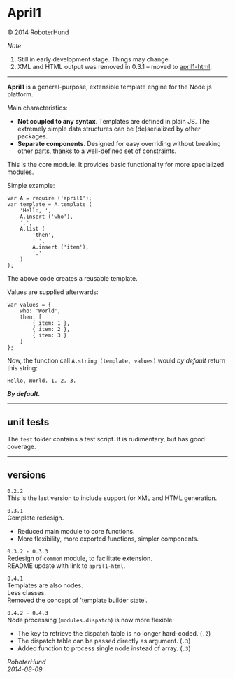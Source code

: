 April1
======
&copy; 2014 RoboterHund

_Note_:

1. Still in early development stage. Things may change.
2. XML and HTML output was removed in
0.3.1 – moved to [april1-html](https://www.npmjs.org/package/april1-html).


* * *

**April1** is a general-purpose, extensible template engine for the Node.js platform.

Main characteristics:

- **Not coupled to any syntax**.
Templates are defined in plain JS.
	The extremely simple data structures can be (de)serialized by other packages.
- **Separate components**.
Designed for easy overriding
without breaking other parts,
thanks to a well-defined set of constraints.

This is the core module.
It provides basic functionality for more specialized modules.

Simple example:

	var A = require ('april1');
	var template = A.template (
		'Hello, ',
		A.insert ('who'),
		'.',
		A.list (
			'then',
			' ',
			A.insert ('item'),
			'.'
		)
	);

The above code creates a reusable template.

Values are supplied afterwards:

	var values = {
		who: 'World',
		then: [
			{ item: 1 },
			{ item: 2 },
			{ item: 3 }
		]
	};

Now, the function call ``A.string (template, values)``
would *by default* return this string:

	Hello, World. 1. 2. 3.

***By default***.

* * *

unit tests
----------
The ``test`` folder contains a test script. It is rudimentary, but has good coverage.

* * *

versions
--------

``0.2.2``  
This is the last version to include support for XML and HTML generation.

``0.3.1``  
Complete redesign.

- Reduced main module to core functions.
- More flexibility, more exported functions, simpler components.

``0.3.2 - 0.3.3``  
Redesign of `common` module, to facilitate extension.  
README update with link to `april1-html`.

``0.4.1``  
Templates are also nodes.  
Less classes.  
Removed the concept of 'template builder state'.

``0.4.2 - 0.4.3``  
Node processing (`modules.dispatch`) is now more flexible:

- The key to retrieve the dispatch table is no longer hard-coded. (`.2`)
- The dispatch table can be passed directly as argument. (`.3`)
- Added function to process single node instead of array. (`.3`)

*RoboterHund*  
*2014-08-09*
